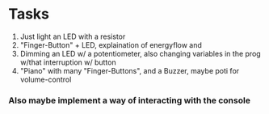 # Tasks

1. Just light an LED with a resistor
2. "Finger-Button" + LED, explaination of energyflow and
3. Dimming an LED w/ a potentiometer, also changing variables in the prog w/that interruption w/ button
4. "Piano" with many "Finger-Buttons", and a Buzzer, maybe poti for volume-control

### Also maybe implement a way of interacting with the console
